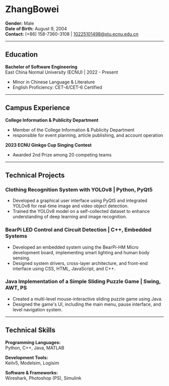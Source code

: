# ZhangBowei
**Gender:** Male  
**Date of Birth:** August 9, 2004  
**Contact:** (+86) 158-7360-3108 | 10225101498@stu.ecnu.edu.cn  

---

## Education
**Bachelor of Software Engineering**  
East China Normal University (ECNU) | 2022 - Present  
- Minor in Chinese Language & Literature
- English Proficiency: CET-4/CET-6 Certified

---

## Campus Experience
**College Information & Publicity Department**  
- Member of the College Information & Publicity Department
- responsible for event planning, article publishing, and account operation

**2023 ECNU Ginkgo Cup Singing Contest**  
- Awarded 2nd Prize among 20 competing teams

---

## Technical Projects

### Clothing Recognition System with YOLOv8 | Python, PyQt5
- Developed a graphical user interface using PyQt5 and integrated YOLOv8 for real-time image and video object detection.
- Trained the YOLOv8 model on a self-collected dataset to enhance understanding of deep learning and image recognition.

### BearPi LED Control and Circuit Detection | C++, Embedded Systems
- Developed an embedded system using the BearPi-HM Micro development board, implementing smart lighting and human body sensing.
- Designed system drivers, cross-layer architecture, and front-end interface using CSS, HTML, JavaScript, and C++.

### Java Implementation of a Simple Sliding Puzzle Game | Swing, AWT, PS
- Created a multi-level mouse-interactive sliding puzzle game using Java.
- Designed the game's UI, including the main menu, pause interface, and level navigation system.

---

## Technical Skills
**Programming Languages:**  
Python, C++, Java, MATLAB 

**Development Tools:**  
Keilv5, Modelsim, Logisim 

**Software & Frameworks:**  
Wireshark, Photoshop (PS), Simulink
